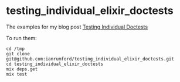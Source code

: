# testing_individual_elixir_doctests

The examples for my blog post [Testing Individual Doctests](<http://localhost:4000/elixir/doctest/individual/2017/11/11/testing-individual-doctests.html>)

To run them:

    cd /tmp
    git clone git@github.com:ianrumford/testing_individual_elixir_doctests.git
    cd testing_individual_elixir_doctests
    mix deps.get
    mix test
